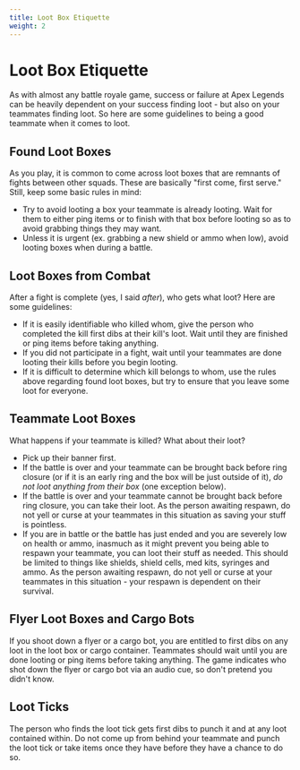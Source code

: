 ```yaml
---
title: Loot Box Etiquette
weight: 2
---
```


# Loot Box Etiquette

As with almost any battle royale game, success or failure at Apex Legends can be heavily dependent on your success finding loot - but also on your teammates finding loot. So here are some guidelines to being a good teammate when it comes to loot.

## Found Loot Boxes

As you play, it is common to come across loot boxes that are remnants of fights between other squads. These are basically "first come, first serve." Still, keep some basic rules in mind:

* Try to avoid looting a box your teammate is already looting. Wait for them to either ping items or to finish with that box before looting so as to avoid grabbing things they may want.
* Unless it is urgent (ex. grabbing a new shield or ammo when low), avoid looting boxes when during a battle.

## Loot Boxes from Combat

After a fight is complete (yes, I said _after_), who gets what loot? Here are some guidelines:

* If it is easily identifiable who killed whom, give the person who completed the kill first dibs at their kill's loot. Wait until they are finished or ping items before taking anything.
* If you did not participate in a fight, wait until your teammates are done looting their kills before you begin looting.
* If it is difficult to determine which kill belongs to whom, use the rules above regarding found loot boxes, but try to ensure that you leave some loot for everyone.

## Teammate Loot Boxes

What happens if your teammate is killed? What about their loot?

* Pick up their banner first.
* If the battle is over and your teammate can be brought back before ring closure (or if it is an early ring and the box will be just outside of it), _do not loot anything from their box_ (one exception below).
* If the battle is over and your teammate cannot be brought back before ring closure, you can take their loot. As the person awaiting respawn, do not yell or curse at your teammates in this situation as saving your stuff is pointless.
* If you are in battle or the battle has just ended and you are severely low on health or ammo, inasmuch as it might prevent you being able to respawn your teammate, you can loot their stuff as needed. This should be limited to things like shields, shield cells, med kits, syringes and ammo. As the person awaiting respawn, do not yell or curse at your teammates in this situation - your respawn is dependent on their survival.

## Flyer Loot Boxes and Cargo Bots

If you shoot down a flyer or a cargo bot, you are entitled to first dibs on any loot in the loot box or cargo container. Teammates should wait until you are done looting or ping items before taking anything. The game indicates who shot down the flyer or cargo bot via an audio cue, so don't pretend you didn't know.

## Loot Ticks

The person who finds the loot tick gets first dibs to punch it and at any loot contained within. Do not come up from behind your teammate and punch the loot tick or take items once they have before they have a chance to do so.